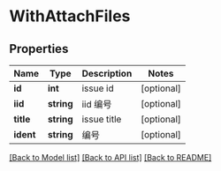 # WithAttachFiles

## Properties

Name | Type | Description | Notes
------------ | ------------- | ------------- | -------------
**id** | **int** | issue id | [optional] 
**iid** | **string** | iid 编号 | [optional] 
**title** | **string** | issue title | [optional] 
**ident** | **string** | 编号 | [optional] 

[[Back to Model list]](../../README.md#documentation-for-models) [[Back to API list]](../../README.md#documentation-for-api-endpoints) [[Back to README]](../../README.md)


